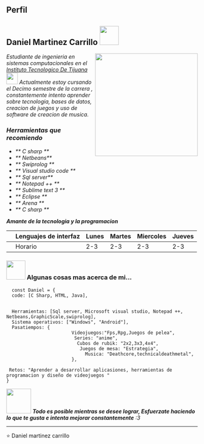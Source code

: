 ## Perfil
### 
<h2> Daniel Martinez Carrillo <img src="https://i.pinimg.com/originals/6d/54/45/6d54453692fb3e96e0bbed5743aa9ee0.gif" width="50"></h2>
<img align='right' src="https://media3.giphy.com/media/LQiq27myXGPXO6WzAE/giphy.gif" width="270">
<p><em> Estudiante de ingenieria en sistemas computacionales en el <a href="https://www.tijuana.tecnm.mx/">  Instituto Tecnologico De Tijuana</a><img src="https://66.media.tumblr.com/b6ed3df019d18f0b56a92e1a60c4bbf9/tumblr_n1a3ncsU2q1rfjowdo1_500.gif" width="30">
Actualmente estoy cursando el Decimo semestre de la carrera , constantemente intento aprender sobre tecnologia, bases de datos, creacion de juegos y uso de software de creacion de musica.
 
 
 ### **Herramientas que recomiendo** 
- ** C sharp ** 
- ** Netbeans** 
- ** Swiprolog ** 
- ** Visual studio code ** 
- ** Sql server** 
- ** Notepad ++ ** 
- ** Sublime text 3 ** 
- ** Eclipse ** 
- ** Arena ** 
- ** C sharp ** 
    

**Amante de la tecnologia y la programacion**<a></a>
</em></p>





|   | Lenguajes de interfaz   | Lunes   | Martes   | Miercoles   | Jueves   |
|---|-------------------------|---------|----------|-------------|----------|
|   | Horario                 | 2-3     | 2-3      | 2-3         | 2-3      |



### <img src="https://media.giphy.com/media/VgCDAzcKvsR6OM0uWg/giphy.gif" width="50"> Algunas cosas mas acerca de mi...  

```Code
  const Daniel = {
  code: [C Sharp, HTML, Java],
  
  
  Herramientas: [Sql server, Microsoft visual studio, Notepad ++, Netbeans,GraphicScale,swiprolog],
  Sistema operativos: ["Windows", "Android"],
  Pasatiempos: {
                        Videojuegos:"Fps,Rpg,Juegos de pelea",
                         Series: "anime",
                          Cubos de rubik: "2x2,3x3,4x4",
                           Juegos de mesa: "Estrategia",
                             Musica: "Deathcore,technicaldeathmetal",
                        },
                        
 Retos: "Aprender a desarrollar aplicasiones, herramientas de programacion y diseño de videojuegos "
}
```

<img src="https://pa1.narvii.com/7558/525dfa5cdbd2d481724b9567a23e1e28a603ea01r4-500-279_00.gif" width="65"> <em><b>Todo es posible mientras se desee lograr,   </b><b>Esfuerzate haciendo lo que te gusta e intenta mejorar constantemente</b> :3 </em>

---   
⭐️ Daniel martinez carrillo
